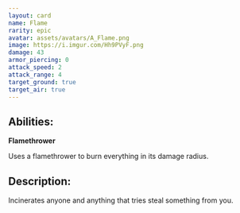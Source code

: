 ```yaml
---
layout: card
name: Flame
rarity: epic
avatar: assets/avatars/A_Flame.png
image: https://i.imgur.com/Hh9PVyF.png
damage: 43
armor_piercing: 0
attack_speed: 2
attack_range: 4
target_ground: true
target_air: true
---
```


## Abilities:

**Flamethrower**

Uses a flamethrower to burn everything in its damage radius.

## Description:

Incinerates anyone and anything that tries steal something from you.